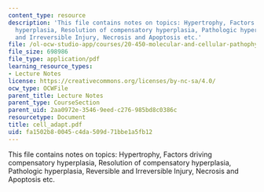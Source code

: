 ```yaml
---
content_type: resource
description: 'This file contains notes on topics: Hypertrophy, Factors driving compensatory
  hyperplasia, Resolution of compensatory hyperplasia, Pathologic hyperplasia, Reversible
  and Irreversible Injury, Necrosis and Apoptosis etc.'
file: /ol-ocw-studio-app/courses/20-450-molecular-and-cellular-pathophysiology-be-450-spring-2005/fa1502b80045c4da509d71bbe1a5fb12_cell_adapt.pdf
file_size: 698986
file_type: application/pdf
learning_resource_types:
- Lecture Notes
license: https://creativecommons.org/licenses/by-nc-sa/4.0/
ocw_type: OCWFile
parent_title: Lecture Notes
parent_type: CourseSection
parent_uid: 2aa0972e-3546-9eed-c276-985bd8c0386c
resourcetype: Document
title: cell_adapt.pdf
uid: fa1502b8-0045-c4da-509d-71bbe1a5fb12
---
```

This file contains notes on topics: Hypertrophy, Factors driving compensatory hyperplasia, Resolution of compensatory hyperplasia, Pathologic hyperplasia, Reversible and Irreversible Injury, Necrosis and Apoptosis etc.